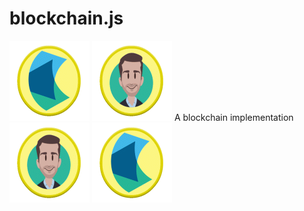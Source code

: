 # blockchain.js
![alt text](tails.gif "Logo Title Text 1")
![alt text](heads.gif "Logo Title Text 1")
A blockchain implementation
![alt text](heads.gif "Logo Title Text 1")
![alt text](tails.gif "Logo Title Text 1")

